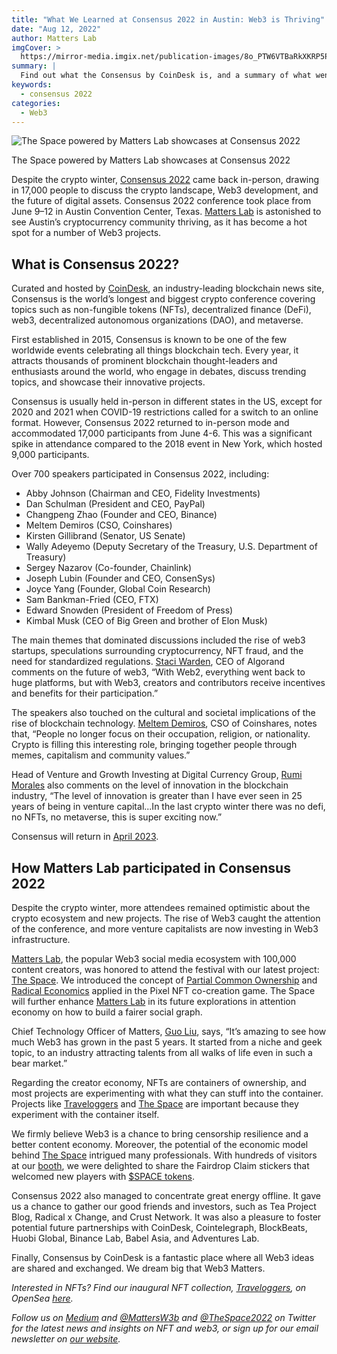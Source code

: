 ```yaml
---
title: "What We Learned at Consensus 2022 in Austin: Web3 is Thriving"
date: "Aug 12, 2022"
author: Matters Lab
imgCover: >
  https://mirror-media.imgix.net/publication-images/8o_PTW6VTBaRkXKRP5PZ5.jpeg?height=683&width=1366&h=683&w=1366&auto=compress
summary: |
  Find out what the Consensus by CoinDesk is, and a summary of what went down and what we learnt at Consensus 2022 in Austin, Texas.
keywords:
  - consensus 2022
categories:
  - Web3
---
```


<script>
import Tweet from "$lib/components/Tweet.svelte";
// import { Tweet, Timeline } from 'svelte-twitter-widgets';
</script>

![The Space powered by Matters Lab showcases at Consensus 2022](https://images.mirror-media.xyz/publication-images/dpDbXTrB_Xz8Rmd1KRygR.jpeg?height=1477&width=1108&size=medium)

<figcaption>The Space powered by Matters Lab showcases at Consensus 2022</figcaption>

<Tweet id="1534784209080176640"/>

Despite the crypto winter, [Consensus 2022](https://www.coindesk.com/consensus2022/) came back in-person, drawing in 17,000 people to discuss the crypto landscape, Web3 development, and the future of digital assets. Consensus 2022 conference took place from June 9–12 in Austin Convention Center, Texas. [Matters Lab](https://matters-lab.io/) is astonished to see Austin’s cryptocurrency community thriving, as it has become a hot spot for a number of Web3 projects.

## What is Consensus 2022?

Curated and hosted by [CoinDesk](https://www.coindesk.com/), an industry-leading blockchain news site, Consensus is the world’s longest and biggest crypto conference covering topics such as non-fungible tokens (NFTs), decentralized finance (DeFi), web3, decentralized autonomous organizations (DAO), and metaverse.

First established in 2015, Consensus is known to be one of the few worldwide events celebrating all things blockchain tech. Every year, it attracts thousands of prominent blockchain thought-leaders and enthusiasts around the world, who engage in debates, discuss trending topics, and showcase their innovative projects.

Consensus is usually held in-person in different states in the US, except for 2020 and 2021 when COVID-19 restrictions called for a switch to an online format. However, Consensus 2022 returned to in-person mode and accommodated 17,000 participants from June 4-6. This was a significant spike in attendance compared to the 2018 event in New York, which hosted 9,000 participants.

Over 700 speakers participated in Consensus 2022, including:

- Abby Johnson (Chairman and CEO, Fidelity Investments)
- Dan Schulman (President and CEO, PayPal)
- Changpeng Zhao (Founder and CEO, Binance)
- Meltem Demiros (CSO, Coinshares)
- Kirsten Gillibrand (Senator, US Senate)
- Wally Adeyemo (Deputy Secretary of the Treasury, U.S. Department of Treasury)
- Sergey Nazarov (Co-founder, Chainlink)
- Joseph Lubin (Founder and CEO, ConsenSys)
- Joyce Yang (Founder, Global Coin Research)
- Sam Bankman-Fried (CEO, FTX)
- Edward Snowden (President of Freedom of Press)
- Kimbal Musk (CEO of Big Green and brother of Elon Musk)

The main themes that dominated discussions included the rise of web3 startups, speculations surrounding cryptocurrency, NFT fraud, and the need for standardized regulations. [Staci Warden](https://www.linkedin.com/in/staci-warden-b15268b9), CEO of Algorand comments on the future of web3, “With Web2, everything went back to huge platforms, but with Web3, creators and contributors receive incentives and benefits for their participation.”

The speakers also touched on the cultural and societal implications of the rise of blockchain technology. [Meltem Demiros](https://www.meltemdemirors.com/), CSO of Coinshares, notes that, “People no longer focus on their occupation, religion, or nationality. Crypto is filling this interesting role, bringing together people through memes, capitalism and community values.”

Head of Venture and Growth Investing at Digital Currency Group, [Rumi Morales](https://www.linkedin.com/in/rumimorales) also comments on the level of innovation in the blockchain industry, “The level of innovation is greater than I have ever seen in 25 years of being in venture capital...In the last crypto winter there was no defi, no NFTs, no metaverse, this is super exciting now.”

Consensus will return in [April 2023](https://www.coindesk.com/consensus2022/).

## How Matters Lab participated in Consensus 2022

Despite the crypto winter, more attendees remained optimistic about the crypto ecosystem and new projects. The rise of Web3 caught the attention of the conference, and more venture capitalists are now investing in Web3 infrastructure.

[Matters Lab](https://matters-lab.io/), the popular Web3 social media ecosystem with 100,000 content creators, was honored to attend the festival with our latest project: [The Space](https://thespace.game/). We introduced the concept of [Partial Common Ownership](https://medium.com/geekculture/radical-markets-blockchain-monopoly-how-a-draw-to-earn-game-imagines-the-redistribution-of-ba3fa361cefc) and [Radical Economics](https://medium.com/coinmonks/radical-markets-can-work-on-blockchain-our-web3-experiment-the-space-shows-how-1b5d49b91d27) applied in the Pixel NFT co-creation game. The Space will further enhance [Matters Lab](https://matters-lab.io/) in its future explorations in attention economy on how to build a fairer social graph.

Chief Technology Officer of Matters, [Guo Liu](https://www.linkedin.com/in/guoliu), says, “It’s amazing to see how much Web3 has grown in the past 5 years. It started from a niche and geek topic, to an industry attracting talents from all walks of life even in such a bear market.”

<Tweet id="1535711822874963968"/>

Regarding the creator economy, NFTs are containers of ownership, and most projects are experimenting with what they can stuff into the container. Projects like [Traveloggers](https://traveloggers.matters.news/) and [The Space](https://thespace.game/) are important because they experiment with the container itself.

<Tweet id="1535169699310252033"/>

We firmly believe Web3 is a chance to bring censorship resilience and a better content economy. Moreover, the potential of the economic model behind [The Space](https://thespace.game/) intrigued many professionals. With hundreds of visitors at our [booth](https://matterslab.medium.com/visit-the-space-first-co-create-nft-pixel-game-at-consensus-2022-for-special-airdrop-b57212cbdb70), we were delighted to share the Fairdrop Claim stickers that welcomed new players with [$SPACE tokens](https://wiki.thespace.game/introducing-space-token).

<Tweet id="1535784641629593600"/>

<Tweet id="1535343030823026688"/>

Consensus 2022 also managed to concentrate great energy offline. It gave us a chance to gather our good friends and investors, such as Tea Project Blog, Radical x Change, and Crust Network. It was also a pleasure to foster potential future partnerships with CoinDesk, Cointelegraph, BlockBeats, Huobi Global, Binance Lab, Babel Asia, and Adventures Lab.

Finally, Consensus by CoinDesk is a fantastic place where all Web3 ideas are shared and exchanged. We dream big that Web3 Matters.

_Interested in NFTs? Find our inaugural NFT collection, [Traveloggers](https://traveloggers.matters.news/), on OpenSea [here](https://opensea.io/collection/traveloggers)._

_Follow us on [Medium](https://matterslab.medium.com/) and [@MattersW3b](https://twitter.com/MattersW3b) and [@TheSpace2022](https://twitter.com/TheSpace2022) on Twitter for the latest news and insights on NFT and web3, or sign up for our email newsletter on [our website](https://matters-lab.io/)._
